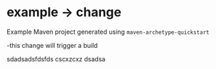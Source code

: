 # example -> change

Example Maven project generated using `maven-archetype-quickstart`

-this change will trigger a build

sdadsadsfdsfds
cscxzcxz
dsadsa




